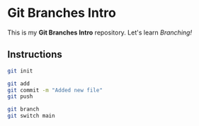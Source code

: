 # Git Branches Intro

This is my **Git Branches Intro** repository. Let's learn _Branching!_

## Instructions

```bash
git init
```

```bash
git add
git commit -m "Added new file"
git push
```

```bash
git branch
git switch main
```
